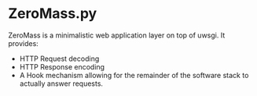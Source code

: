 ZeroMass.py
===========

ZeroMass is a minimalistic web application layer on top of uwsgi. It provides:
 - HTTP Request decoding
 - HTTP Response encoding
 - A Hook mechanism allowing for the remainder of the software stack to actually answer requests.
